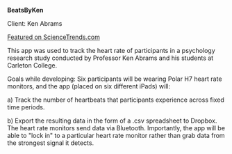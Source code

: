 **BeatsByKen**

Client: Ken Abrams

[Featured on ScienceTrends.com](http://www.sciencetrends.com/might-accurate-heartbeat-perception-increase-the-risk-for-alcoholism/)

This app was used to track the heart rate of participants in a psychology research study conducted by Professor Ken Abrams and his students at Carleton College.

Goals while developing: 
Six participants will be wearing Polar H7 heart rate monitors, and the app (placed on six different iPads) will: 

a) Track the number of heartbeats that participants experience across fixed time periods.

b) Export the resulting data in the form of a .csv spreadsheet to Dropbox. The heart rate monitors send data via Bluetooth. Importantly, the app will be able to "lock in" to a particular heart rate monitor rather than grab data from the strongest signal it detects.
